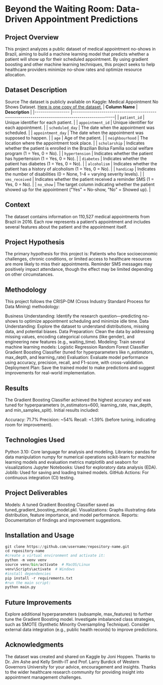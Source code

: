 # Beyond the Waiting Room: Data-Driven Appointment Predictions

## Project Overview
This project analyzes a public dataset of medical appointment no-shows in Brazil, aiming to build a machine learning model that predicts whether a patient will show up for their scheduled appointment. By using gradient boosting and other machine learning techniques, this project seeks to help healthcare providers minimize no-show rates and optimize resource allocation.

## Dataset Description
Source
The dataset is publicly available on Kaggle: Medical Appointment No Shows Dataset. [Here is one copy of the dataset.](https://www.kaggle.com/datasets/joniarroba/noshowappointments) 
| **Column Name**   | **Description**                                                                                   |
|------------------ |---------------------------------------------------------------------------------------------------|
| `patient_id`      | Unique identifier for each patient.                                                                |
| `appointment_id`  | Unique identifier for each appointment.                                                             |
| `scheduled_day`   | The date when the appointment was scheduled.                                                        |
| `appointment_day` | The date when the appointment was supposed to happen.                                               |
| `age`             | Age of the patient.                                                                                 |
| `neighbourhood`   | The location where the appointment took place.                                                       |
| `scholarship`     | Indicates whether the patient is enrolled in the Brazilian Bolsa Família social welfare program (1 = Yes, 0 = No). |
| `hypertension`    | Indicates whether the patient has hypertension (1 = Yes, 0 = No).                                   |
| `diabetes`        | Indicates whether the patient has diabetes (1 = Yes, 0 = No).                                       |
| `alcoholism`      | Indicates whether the patient has a history of alcoholism (1 = Yes, 0 = No).                        |
| `handicap`        | Indicates the number of disabilities (0 = None, 1-4 = varying severity levels).                     |
| `sms_received`    | Indicates whether the patient received a reminder SMS (1 = Yes, 0 = No).                            |
| `no_show`         | The target column indicating whether the patient showed up for the appointment ("Yes" = No-show, "No" = Showed up). |

## Context
The dataset contains information on 110,527 medical appointments from Brazil in 2016. Each row represents a patient’s appointment and includes several features about the patient and the appointment itself.

## Project Hypothesis
The primary hypothesis for this project is:
Patients who face socioeconomic challenges, chronic conditions, or limited access to healthcare resources are more likely to miss their appointments.
Reminder SMS messages may positively impact attendance, though the effect may be limited depending on other circumstances.
## Methodology
This project follows the CRISP-DM (Cross Industry Standard Process for Data Mining) methodology:

Business Understanding: Identify the research question—predicting no-shows to optimize appointment scheduling and minimize idle time.
Data Understanding: Explore the dataset to understand distributions, missing data, and potential biases.
Data Preparation: Clean the data by addressing missing values, encoding categorical columns (like gender), and engineering new features (e.g., waiting_time).
Modeling: Train several machine learning models:
Logistic Regression
Random Forest Classifier
Gradient Boosting Classifier (tuned for hyperparameters like n_estimators, max_depth, and learning_rate)
Evaluation: Evaluate model performance using accuracy, precision, recall, and F1-score, with cross-validation.
Deployment Plan: Save the trained model to make predictions and suggest improvements for real-world implementation.
## Results
The Gradient Boosting Classifier achieved the highest accuracy and was tuned for hyperparameters (n_estimators=600, learning_rate, max_depth, and min_samples_split). Initial results included:

Accuracy: 71.7%
Precision: ~54%
Recall: ~1.39% (before tuning, indicating room for improvement).
## Technologies Used
Python 3.10: Core language for analysis and modeling.
Libraries:
pandas for data manipulation
numpy for numerical operations
scikit-learn for machine learning models and evaluation metrics
matplotlib and seaborn for visualizations
Jupyter Notebooks: Used for exploratory data analysis (EDA).
Joblib: Used for saving and loading trained models.
GitHub Actions: For continuous integration (CI) testing.
## Project Deliverables
Models: A tuned Gradient Boosting Classifier saved as tuned_gradient_boosting_model.pkl.
Visualizations: Graphs illustrating data distribution, feature importance, and model performance.
Reports: Documentation of findings and improvement suggestions.

## Installation and Usage
``` python
git clone https://github.com/username/repository-name.git
cd repository-name
#create a virtual environment and activate it:
python -m venv venv
source venv/bin/activate  # MacOS/Linux
venv\Scripts\activate  # Windows
#install dependencies
pip install -r requirements.txt
#run the main script:
python main.py
```
## Future Improvements
Explore additional hyperparameters (subsample, max_features) to further tune the Gradient Boosting model.
Investigate imbalanced class strategies, such as SMOTE (Synthetic Minority Oversampling Technique).
Consider external data integration (e.g., public health records) to improve predictions.

## Acknowledgments
The dataset was created and shared on Kaggle by Joni Hoppen.
Thanks to Dr. Jim Ashe and Kelly Smith-IT and Prof. Larry Burdick of Western Governors University for your advice, encouragement and insights. 
Thanks to the wider healthcare research community for providing insight into appointment management challenges.
